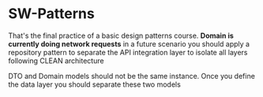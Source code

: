 # SW-Patterns

That's the final practice of a basic design patterns course. **Domain is currently doing network requests** in a future scenario you should apply a repository pattern to separate the API integration layer to isolate all layers following CLEAN architecture

DTO and Domain models should not be the same instance. Once you define the data layer you should separate these two models 
